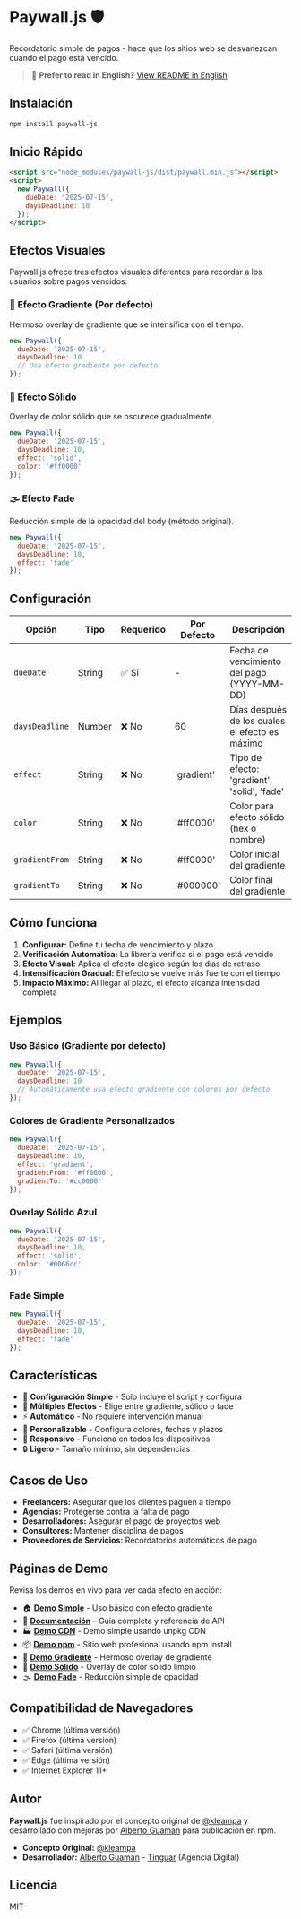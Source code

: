 # Paywall.js 🛡️

Recordatorio simple de pagos - hace que los sitios web se desvanezcan cuando el pago está vencido.

> 📖 **Prefer to read in English?** [View README in English](README.md)

## Instalación

```bash
npm install paywall-js
```

## Inicio Rápido

```html
<script src="node_modules/paywall-js/dist/paywall.min.js"></script>
<script>
  new Paywall({
    dueDate: '2025-07-15',
    daysDeadline: 10
  });
</script>
```

## Efectos Visuales

Paywall.js ofrece tres efectos visuales diferentes para recordar a los usuarios sobre pagos vencidos:

### 🎨 Efecto Gradiente (Por defecto)
Hermoso overlay de gradiente que se intensifica con el tiempo.

```javascript
new Paywall({
  dueDate: '2025-07-15',
  daysDeadline: 10
  // Usa efecto gradiente por defecto
});
```

### 🔴 Efecto Sólido
Overlay de color sólido que se oscurece gradualmente.

```javascript
new Paywall({
  dueDate: '2025-07-15',
  daysDeadline: 10,
  effect: 'solid',
  color: '#ff0000'
});
```

### 🌫️ Efecto Fade
Reducción simple de la opacidad del body (método original).

```javascript
new Paywall({
  dueDate: '2025-07-15',
  daysDeadline: 10,
  effect: 'fade'
});
```

## Configuración

| Opción | Tipo | Requerido | Por Defecto | Descripción |
|--------|------|-----------|-------------|-------------|
| `dueDate` | String | ✅ Sí | - | Fecha de vencimiento del pago (YYYY-MM-DD) |
| `daysDeadline` | Number | ❌ No | 60 | Días después de los cuales el efecto es máximo |
| `effect` | String | ❌ No | 'gradient' | Tipo de efecto: 'gradient', 'solid', 'fade' |
| `color` | String | ❌ No | '#ff0000' | Color para efecto sólido (hex o nombre) |
| `gradientFrom` | String | ❌ No | '#ff0000' | Color inicial del gradiente |
| `gradientTo` | String | ❌ No | '#000000' | Color final del gradiente |

## Cómo funciona

1. **Configurar:** Define tu fecha de vencimiento y plazo
2. **Verificación Automática:** La librería verifica si el pago está vencido
3. **Efecto Visual:** Aplica el efecto elegido según los días de retraso
4. **Intensificación Gradual:** El efecto se vuelve más fuerte con el tiempo
5. **Impacto Máximo:** Al llegar al plazo, el efecto alcanza intensidad completa

## Ejemplos

### Uso Básico (Gradiente por defecto)
```javascript
new Paywall({
  dueDate: '2025-07-15',
  daysDeadline: 10
  // Automáticamente usa efecto gradiente con colores por defecto
});
```

### Colores de Gradiente Personalizados
```javascript
new Paywall({
  dueDate: '2025-07-15',
  daysDeadline: 10,
  effect: 'gradient',
  gradientFrom: '#ff6600',
  gradientTo: '#cc0000'
});
```

### Overlay Sólido Azul
```javascript
new Paywall({
  dueDate: '2025-07-15',
  daysDeadline: 10,
  effect: 'solid',
  color: '#0066cc'
});
```

### Fade Simple
```javascript
new Paywall({
  dueDate: '2025-07-15',
  daysDeadline: 10,
  effect: 'fade'
});
```

## Características

- 🚀 **Configuración Simple** - Solo incluye el script y configura
- 🎨 **Múltiples Efectos** - Elige entre gradiente, sólido o fade
- ⚡ **Automático** - No requiere intervención manual
- 🎯 **Personalizable** - Configura colores, fechas y plazos
- 📱 **Responsivo** - Funciona en todos los dispositivos
- 🔒 **Ligero** - Tamaño mínimo, sin dependencias

## Casos de Uso

- **Freelancers:** Asegurar que los clientes paguen a tiempo
- **Agencias:** Protegerse contra la falta de pago
- **Desarrolladores:** Asegurar el pago de proyectos web
- **Consultores:** Mantener disciplina de pagos
- **Proveedores de Servicios:** Recordatorios automáticos de pago

## Páginas de Demo

Revisa los demos en vivo para ver cada efecto en acción:

- 🏠 **[Demo Simple](examples/simple.html)** - Uso básico con efecto gradiente
- 📖 **[Documentación](examples/info.html)** - Guía completa y referencia de API
- 🏭 **[Demo CDN](examples/production-cdn.html)** - Demo simple usando unpkg CDN
- 📦 **[Demo npm](examples/production-npm.html)** - Sitio web profesional usando npm install
- 🎨 **[Demo Gradiente](examples/gradient-effect.html)** - Hermoso overlay de gradiente
- 🔴 **[Demo Sólido](examples/solid-effect.html)** - Overlay de color sólido limpio
- 🌫️ **[Demo Fade](examples/fade-effect.html)** - Reducción simple de opacidad

## Compatibilidad de Navegadores

- ✅ Chrome (última versión)
- ✅ Firefox (última versión)
- ✅ Safari (última versión)
- ✅ Edge (última versión)
- ✅ Internet Explorer 11+

## Autor

**Paywall.js** fue inspirado por el concepto original de [@kleampa](https://github.com/kleampa) y desarrollado con mejoras por [Alberto Guaman](https://github.com/GbrielGarcia) para publicación en npm.

- **Concepto Original:** [@kleampa](https://github.com/kleampa)
- **Desarrollador:** [Alberto Guaman](https://github.com/GbrielGarcia) - [Tinguar](https://tinguar.com) (Agencia Digital)

## Licencia

MIT 